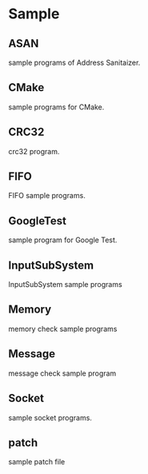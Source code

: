 Sample
======

ASAN
----
sample programs of Address Sanitaizer.

CMake
-----
sample programs for CMake.

CRC32
-----
crc32 program.

FIFO
----
FIFO sample programs.

GoogleTest
----------
sample program for Google Test.

InputSubSystem
-----------
InputSubSystem sample programs

Memory
------
memory check sample programs

Message
-------
message check sample program

Socket
------
sample socket programs.

patch
-----
sample patch file
